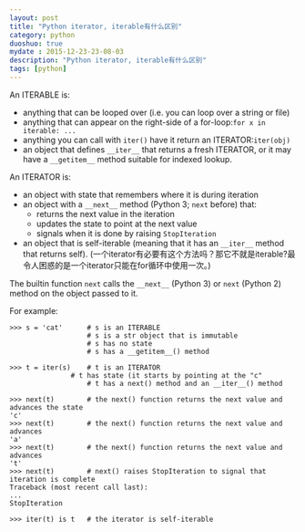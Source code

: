 ```yaml
---
layout: post
title: "Python iterator, iterable有什么区别"
category: python
duoshuo: true
mydate : 2015-12-23-23-08-03
description: "Python iterator, iterable有什么区别"
tags: [python]
---
```

An ITERABLE is:   

- anything that can be looped over (i.e. you can loop over a string or file)      
- anything that can appear on the right-side of a for-loop:`for x in iterable: ...`       
- anything you can call with `iter()` have it return an ITERATOR:`iter(obj)`    
- an object that defines `__iter__` that returns a fresh ITERATOR, or it may have a `__getitem__` method suitable for indexed lookup.     


An ITERATOR is:      

- an object with state that remembers where it is during iteration       
- an object with a `__next__` method (Python 3; `next` before) that:      
    - returns the next value in the iteration   
     - updates the state to point at the next value      
     - signals when it is done by raising `StopIteration`   
- an object that is self-iterable (meaning that it has an `__iter__` method that returns self). (一个iterator有必要有这个方法吗？那它不就是iterable?最令人困惑的是一个iterator只能在for循环中使用一次。)            


The builtin function `next` calls the `__next__` (Python 3) or `next` (Python 2) method on the object passed to it.    

For example:


	>>> s = 'cat'      # s is an ITERABLE
        	           # s is a str object that is immutable
                	   # s has no state
                   	   # s has a __getitem__() method 

	>>> t = iter(s)    # t is an ITERATOR
           		   # t has state (it starts by pointing at the "c"
                   	   # t has a next() method and an __iter__() method

	>>> next(t)        # the next() function returns the next value and advances the state
	'c'
	>>> next(t)        # the next() function returns the next value and advances
	'a'
	>>> next(t)        # the next() function returns the next value and advances
	't'
	>>> next(t)        # next() raises StopIteration to signal that iteration is complete
	Traceback (most recent call last):
	...
	StopIteration

	>>> iter(t) is t   # the iterator is self-iterable

